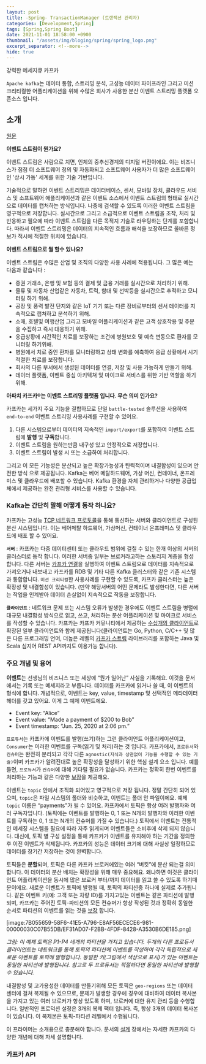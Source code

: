 ```yaml
---
layout: post
title: -Spring- TransactionManager (트랜잭션 관리자)
categories: [Development,Spring]
tags: [Spring,Spring Boot]
date: 2021-11-01 18:58:00 +0900
thumbnail: "/assets/img/bloging/spring/spring_logo.png"
excerpt_separator: <!--more-->
hide: true
---
```

강력한 메세지큐 카프카

<!--more-->

`Apache kafka`는 데이터 통합, 스트리밍 분석, 고성능 데이터 파이프라인 그리고 미션 크리티컬한 어플리케이션을 위해 수많은 회사가 사용한 분산 이벤트 스트리밍 플랫폼 오픈소스 입니다.

## 소개

[원문](https://kafka.apache.org/intro)

**이벤트 스트림이 뭔가요?**

이벤트 스트림은 사람으로 치면, 인체의 중추신경계의 디지털 버전이에요. 이는 비즈니스가 점점 더 소프트웨어 정의 및 자동화되고 소프트웨어 사용자가 더 많은 소프트웨어인 '상시 가동' 세계를 위한 기술 기반입니다.

기술적으로 말하면 이벤트 스트리밍은 데이터베이스, 센서, 모바일 장치, 클라우드 서비스 및 소프트웨어 애플리케이션과 같은 이벤트 소스에서 이벤트 스트림의 형태로 실시간으로 데이터를 캡처하는 방식입니다. 나중에 검색할 수 있도록 이러한 이벤트 스트림을 영구적으로 저장합니다. 실시간으로 그리고 소급적으로 이벤트 스트림을 조작, 처리 및 반응하고 필요에 따라 이벤트 스트림을 다른 목적지 기술로 라우팅하는 단계를 포함합니다. 따라서 이벤트 스트리밍은 데이터의 지속적인 흐름과 해석을 보장하므로 올바른 정보가 적시에 적절한 위치에 있습니다.

**이벤트 스트림으로 뭘 할수 있나요?**

이벤트 스트림은 수많은 산업 및 조직의 다양한 사용 사례에 적용됩니다. 그 많은 예는 다음과 같습니다 :

- 증권 거래소, 은행 및 보험 등의 결제 및 금융 거래를 실시간으로 처리하기 위해.
- 물류 및 자동차 산업같은 자동차, 트럭, 함대 및 선박등을 실시간으로 추적하고 모니터링 하기 위해.
- 공장 및 풍력 발전 단지와 같은 IoT 기기 또는 다른 장비로부터의 센서 데이터를 지속적으로 캡쳐하고 분석하기 위해.
- 소매, 호텔및 여행산업 그리고 모바일 어플리케이션과 같은 고객 상호작용 및 주문을 수집하고 즉시 대응하기 위해.
- 응급상황에 시간적인 치료를 보장하는 조건에 병원보호 및 예측 변동으로 환자를 모니터링 하기위해.
- 병원에서 치료 중인 환자를 모니터링하고 상태 변화를 예측하여 응급 상황에서 시기 적절한 치료를 보장합니다.
- 회사의 다른 부서에서 생성된 데이터를 연결, 저장 및 사용 가능하게 만들기 위해.
- 데이터 플랫폼, 이벤트 중심 아키텍쳐 및 마이크로 서비스를 위한 기반 역할을 하기 위해.

**아파치 카프카®는 이벤트 스트리밍 플랫폼 입니다. 무슨 의미 인가요?**

카프카는 세가지 주요 기능을 결합하므로 단일 `battle-tested` 솔루션을 사용하여 `end-to-end` 이벤트 스트리밍 사용사례를 구현할 수 있어요.

1. 다른 시스템으로부터 데이터의 지속적인 `import/export`를 포함하여 이벤트 스트림에 **발행** 및 **구독**합니다.
2. 이벤트 스트림을 원하는만큼 내구성 있고 안정적으로 저장합니다.
3. 이벤트 스트림이 발생 시 또는 소급하여 처리합니다.

그리고 이 모든 기능성은 분산되고 높은 확장가능성과 탄력적이며 내결함성이 있으며 안전한 방식 으로 제공됩니다. Kafka는 베어 메탈하드웨어, 가상 머신, 컨테이너, 온프레미스 및 클라우드에 배포할 수 있습니다. Kafka 환경을 자체 관리하거나 다양한 공급업체에서 제공하는 완전 관리형 서비스를 사용할 수 있습니다.

### Kafka는 간단히 말해 어떻게 동작 하나요?

카프카는 고성능 [TCP 네트워크 프로토콜](https://kafka.apache.org/protocol.html)을 통해 통신하는 서버와 클라이언트로 구성된 분산 시스템입니다. 이는 베어메탈 하드웨어, 가상머신, 컨테이너 온프레미스 및 클라우드에 배포 할 수 있어요.

**`서버`** : 카프카는 다중 데이터센터 또는 클라우드 범위에 걸칠 수 있는 한개 이상의 서버의 클러스터로 동작 합니다. 이러한 서버중 일부는 브로커라고하는 스토리지 계층을 형성 합니다. 다른 서버는 [카프카 연결](“https://kafka.apache.org/documentation/#connect”)을 실행하여 이벤트 스트림으로 데이터를 지속적으로 가져오거나 내보내고 카프카를 RDB 및 기타 다른 Kafka 클러스터와 같은 기존 시스템과 통합합니다. `미션 크리티컬`한 사용사례를 구현할 수 있도록, 카프카 클러스터는 높은 확장성 및 내결함성이 있습니다. (만약 해당서버의 어떤 문제라도 발생한다면, 다른 서버는 작업을 인계받아 데이터 손실없이 지속적으로 작동을 보장합니다.

**`클라이언트`** : 네트워크 문제 또는 시스템 오류가 발생한 경우에도 이벤트 스트림을 병렬에 대규모 내결함성 방식으로 읽고, 쓰고, 처리하는 분산 어플리케이션 및 마이크로 서비스를 작성할 수 있습니다. 카프카는 카프카 커뮤니티에서 제공하는 [수십개의 클라이언트](https://cwiki.apache.org/confluence/display/KAFKA/Clients)로 확장된 일부 클라이언트와 함께 제공됩니다(클라이언트는 Go, Python, C/C++ 및 많은 다른 프로그래밍 언어, 더높은 레벨의 [카프카 스트림](https://kafka.apache.org/documentation/streams/) 라이브러리를 포함하는 Java 및 Scala 심지어 REST API까지도 이용가능 합니다).


### 주요 개념 및 용어

**이벤트**는 선생님의 비즈니스 또는 세상에 “뭔가 일어난” 사실을 기록해요. 이것을 문서에서는 기록 또는 메세지라고 부릅니다. 데이터를 카프카에 읽거나 쓸 때, 이 이벤트의 형식에 합니다. 개념적으로, 이벤트는 key, value, timestamp 및 선택적인 메타데이터 헤더를 갖고 있어요. 이게 그 예제 이벤트에요.
* Event key: “Alice”
* Event value: “Made a payment of $200 to Bob”
* Event timestamp: “Jun. 25, 2020 at 2:06 pm.”

`프로듀서`는 카프카에 이벤트를 발행(쓰기)하는 그런 클라이언트 어플리케이션이고, `Consumer`는 이러한 이벤트를 구독(읽기 및 처리)하는 것 입니다. 카프카에서, `프로듀서`와 `컨슈머`는 완전히 분리되고 각각 다른 `agnostic(지식과 상관없이 기능을 수행할 수 있는 기술)`이며 카프카가 알려진대로 높은 확장성을 달성하기 위한 핵심 설계 요소 입니다. 예를 들면, `프로듀서`가 `컨슈머`에 대해 기다릴 필요가 없습니다. 카프카는 정확히 한번 이벤트를 처리하는 기능과 같은 다양한 [보장](https://kafka.apache.org/documentation/#intro_guarantees)을 제공해요.

이벤트는 `topic` 안에서 조직화 되어있고 영구적으로 저장 됩니다. 정말 간단히 되어 있으며, `topic`은 파일 시스템의 폴더와 비슷하고, 이벤트는 폴더 안 파일이에요. 예제 `topic` 이름은 “payments”가 될 수 있어요. 카프카에서 토픽은 항상 여러 발행자와 여러 구독자입니다. (토픽에는 이벤트를 발행하는 0, 1 또는 N개의 발행자와 이러한 이벤트를 구독하는 0, 1 또는 N개의 컨슈머를 가질 수 있습니다.) 토픽에서 이벤트는 전통적인 메세징 시스템을 필요에 따라 자주 읽게되며 이벤트들은 소비후에 삭제 되지 않습니다. 대신에, 토픽 별 구성 설정을 통해 카프카가 이벤트를 유지해야 하는 기간을 정의한 후 이전 이벤트가 삭제됩니다. 카프카의 성능은 데이터 크기에 대해 사실상 일정하므로 데이터를 장기간 저장하는 것이 완벽합니다.

토픽들은 **분할**되며, 토픽은 다른 카프카 브로커에있는 여러 “버킷”에 분산 되는걸 의미합니다. 이 데이터의 분산 배치는 확장성을 위해 매우 중요해요. 왜냐하면 이것은 클라이언트 어플리케이션을 동시에 많은 브로커 부터/까지 데이터를 읽고 쓸 수 있도록 하기때문이에요. 새로운 이벤트가 토픽에 발행될 때, 토픽의 파티션중 하나에 실제로 추가됩니다. 같은 이벤트 키(예: 고객 또는 차량 ID)를 가지고있는 이벤트는 같은 파티션에 발행되며, 카프카는 주어진 토픽-파티션의 모든 컨슈머가 항상 작성된 것과 정확히 동일한 순서로 파티션의 이벤트를 읽는 것을 [보장](https://kafka.apache.org/documentation/#intro_guarantees) 합니다.


[image:7B055659-58F6-41E5-A796-E8AF56ECECE6-981-00000030C07B55DB/EF31AD07-F2BB-4FDF-8428-A3530B6DE185.png]


*그림: 이 예제 토픽은 P1-P4 네개의 파티션을 가지고 있습니다. 두개의 다른 프로듀서 클라이언트는 네트워크를 통해 토픽의 파티션에 이벤트를 작성하여 각각 독립적으로 새로운 이벤트를 토픽에 발행합니다. 동일한 키(그림에서 색상으로 표시)가 있는 이벤트는 동일한 파티션에 발행됩니다. 참고로 두 프로듀서는 적절하다면 동일한 파티션에 발행할 수 있습니다.*

내결함성 및 고가용성한 데이터를 만들기위해 모든 토픽은  `geo-regions` 또는 데이터 센터에 걸쳐 복제될 수 있으므로, 문제가 발생할 경우에 경우에 대비하여 데이터 복사본을 가지고 있는 여러 브로커가 항상 있도록 하며, 브로커에 대한 유지 관리 등을 수행합니다. 일반적인 프로덕션 설정은 3개의 복제 팩터 입니다. 즉, 항상 3개의 데이터 복사본이 있습니다. 이 복제본은 토픽-파티션 레벨에서 수행됩니다.

이 프라이머는 소개용으로 충분해야 합니다. 문서의 [설계](https://kafka.apache.org/documentation/#design) 장에서는 자세한 카프카의 다양한 개념에 대해 자세 설명합니다.

### 카프카 API
